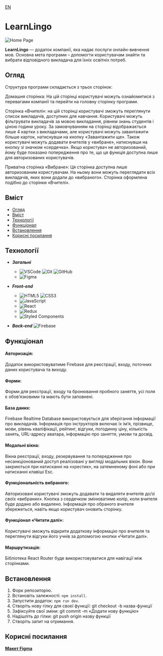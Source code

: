 
[EN](README.md)
# LearnLingo

![Home Page](./public/Знімок%20екрана%202024-01-28%20о%2011.16.34.png)

**LearnLingo**  — додаток компанії, яка надає послуги онлайн-вивчення мов. Основна мета програми – допомогти користувачам знайти та вибрати відповідного викладача для їхніх освітніх потреб.

## Огляд

Структура програми складається з трьох сторінок:

Домашня сторінка: На цій сторінці користувачі можуть ознайомитися з перевагами компанії та перейти на головну сторінку програми.

Сторінка «Вчителі»: на цій сторінці користувачі зможуть переглянути список викладачів, доступних для навчання. Користувачі можуть фільтрувати викладачів за мовою викладання, рівнем знань студентів і ціною години уроку. За замовчуванням на сторінці відображається лише 4 картки з викладачами, але користувачі можуть завантажити більше карток, натиснувши на кнопку «Завантажити ще». Також користувачі можуть додавати вчителів у «вибране», натиснувши на кнопку зі значком «сердечка». Якщо користувач не авторизований, йому буде показано попередження про те, що ця функція доступна лише для авторизованих користувачів.

Приватна сторінка «Вибране»: Ця сторінка доступна лише авторизованим користувачам. На ньому вони можуть переглядати всіх викладачів, яких вони додали до «вибраного». Сторінка оформлена подібно до сторінки «Вчителі».

## Вміст
  - [Огляд](#огляд)
  - [Вміст](#вміст)
  - [Технології](#технології)
  - [Функціонал](#функціонал)
  - [Встановлення](#встановлення)
  - [Корисні посилання](#корисні-посилання)
   
## Технології

- ***Загальні***
  - ![VSCode](https://img.shields.io/badge/vscode-007ACC?style=for-the-badge&logo=visualstudiocode&logoColor=white) ![Git](https://img.shields.io/badge/Git-F05032?style=for-the-badge&logo=git&logoColor=white) ![GitHub](https://img.shields.io/badge/GitHub-181717?style=for-the-badge&logo=github&logoColor=white)
  - ![Figma](https://img.shields.io/badge/Figma-F24E1E?style=for-the-badge&logo=figma&logoColor=white)

- ***Front-end***
  - ![HTML5](https://img.shields.io/badge/html5-E34F26?style=for-the-badge&logo=html5&logoColor=white) ![CSS3](https://img.shields.io/badge/css3-1572B6?style=for-the-badge&logo=css3&logoColor=white)
  - ![JavaScript](https://img.shields.io/badge/javascript-F7DF1E?style=for-the-badge&logo=javascript&logoColor=white)
  - ![React](https://img.shields.io/badge/react-61DAFB?style=for-the-badge&logo=react&logoColor=white)
  - ![Redux](https://img.shields.io/badge/redux-764ABC?style=for-the-badge&logo=redux&logoColor=white)
  - ![Styled Components](https://img.shields.io/badge/styled_components-DB7093?style=for-the-badge&logo=styledcomponents&logoColor=white)

- ***Back-end***
![Firebase](https://img.shields.io/badge/Firebase-039BE5?style=for-the-badge&logo=Firebase&logoColor=white)

## Функціонал

#### Авторизація:
Додаток використовуватиме Firebase для реєстрації, входу, поточних даних користувача та виходу.

#### Форми:
Форми для реєстрації, входу та бронювання пробного заняття, усі поля є обов’язковими та мають бути заповнені.

#### База даних:
Firebase Realtime Database використовується для зберігання інформації про викладачів. Інформація про інструкторів включає їх ім’я, прізвище, мови, рівень кваліфікації, рейтинг, відгуки, погодинну ціну, кількість занять, URL-адресу аватара, інформацію про заняття, умови та досвід.

#### Модальні вікна:
Вікна реєстрації, входу, резервування та попередження про несанкціонований доступ реалізовані у вигляді модальних вікон. Вони закриються при натисканні на «хрестик», на затемненому фоні або при натисканні клавіші Esc.

#### Функціональність вибраного:
Авторизовані користувачі зможуть додавати та видаляти вчителів до/зі своїх «вибраних». Кнопка з сердечком змінюватиме колір, коли вчителя буде додано або видалено. Інформація про обраного вчителя збережеться, навіть якщо користувач оновить сторінку.

#### Функціонал «Читати далі»:
Користувачі зможуть відкрити додаткову інформацію про вчителя та переглянути відгуки його учнів за допомогою кнопки «Читати далі».

#### Маршрутизація:
Бібліотека React Router буде використовуватися для навігації між сторінками.

## Встановлення

1. Форк репозиторію.
2. Встановіть залежності: `npm install`.
3. Запустити додаток: `npm run dev`.
4. Створіть нову гілку для своєї функції: git checkout -b назва-функції
5. Зафіксуйте свої зміни: git commit -m «Додати нову функцію»
6. Надішліть до гілки: git push origin назву функції
7. Створіть запит на отримання.



## Корисні посилання

[**Макет Figma**](https://www.figma.com/file/dewf5jVviSTuWMMyU3d8Mc/%D0%9F%D0%B5%D1%82-%D0%BF%D1%80%D0%BE%D1%94%D0%BA%D1%82-%D0%B4%D0%BB%D1%8F-%D0%9A%D0%A6?type=design&node-id=0-1&mode=design&t=jCmjSs9PeOjObYSc-0)
